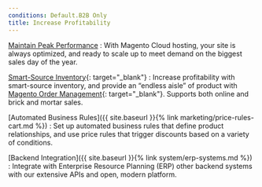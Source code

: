 ```yaml
---
conditions: Default.B2B Only
title: Increase Profitability
---
```


[Maintain Peak Performance][1]
: With Magento Cloud hosting, your site is always optimized, and ready to scale up to meet demand on the biggest sales day of the year.

[Smart-Source Inventory][2]{: target="_blank"}
: Increase profitability with smart-source inventory, and provide an “endless aisle” of product with [Magento Order Management][2]{: target="_blank"}. Supports both online and brick and mortar sales.

[Automated Business Rules]({{ site.baseurl }}{% link marketing/price-rules-cart.md %})
: Set up automated business rules that define product relationships, and use price rules that trigger discounts based on a variety of conditions.

[Backend Integration]({{ site.baseurl }}{% link system/erp-systems.md %})
: Integrate with Enterprise Resource Planning (ERP) other backend systems with our extensive APIs and open, modern platform.

[1]: https://magento.com/products/magento-commerce
[2]: https://magento.com/products/order-management
